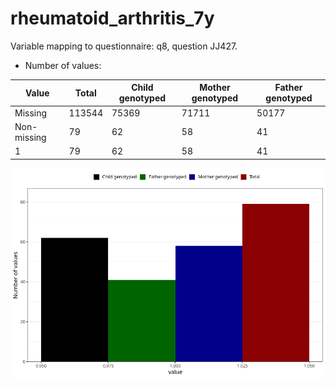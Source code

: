 # rheumatoid_arthritis_7y
Variable mapping to questionnaire: q8, question JJ427.
- Number of values:

| Value | Total | Child genotyped | Mother genotyped | Father genotyped |
| ----- | ----- | --------------- | ---------------- | ---------------- |
| Missing | 113544 | 75369 | 71711 | 50177 |
| Non-missing | 79 | 62 | 58 | 41 |
| 1 | 79 | 62 | 58 | 41 |



![](rheumatoid_arthritis_7y_n.png)



